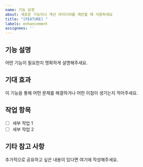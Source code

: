 ```yaml
---
name: 기능 요청
about: 새로운 기능이나 개선 아이디어를 제안할 때 사용하세요
title: "[FEATURE] "
labels: enhancement
assignees: ''
---
```


## 기능 설명
어떤 기능이 필요한지 명확하게 설명해주세요.

## 기대 효과
이 기능을 통해 어떤 문제를 해결하거나 어떤 이점이 생기는지 적어주세요.

## 작업 항목
- [ ] 세부 작업 1
- [ ] 세부 작업 2

## 기타 참고 사항
추가적으로 공유하고 싶은 내용이 있다면 여기에 작성해주세요.
